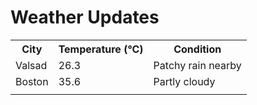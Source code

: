 # Weather Updates

<!-- WEATHER-UPDATE-START -->
<table><tr><th>City</th><th>Temperature (°C)</th><th>Condition</th></tr><tr><td>Valsad</td><td>26.3</td><td>Patchy rain nearby</td></tr><tr><td>Boston</td><td>35.6</td><td>Partly cloudy</td></tr><tr><td></td><td></td><td></td></tr></table>
<!-- WEATHER-UPDATE-END -->
